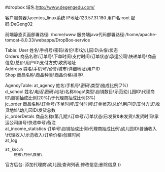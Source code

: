 #dropbox
域名:http://www.degengedu.com/

客户服务器为centos_linux系统
IP地址:123.57.31.180
用户名:root
密码:DeGeng02

前端静态页面部署路径: /home/www
服务端java代码部署路径:/home/apache-tomcat-8.0.33/webapps/DropBox-service


Table:
    User
        姓名\手机号\密码\省份\市\幼儿园ID\头像\状态\
    Orders
        商品名称\订单号\下单时间\支付时间\订单状态\承运公司\快递单号\商品信息\总价\用户ID\支付方式\收货地址\
    Address
        姓名\手机号\省份\城市\详细地址\用户ID\
    Shop
        商品名称\商品种类\商品价格\排序\

AgencyTable:
    at_agency
        姓名\手机号\密码\类型\抽成比例(7%)\
    d_school
        姓名\电话\密码\地址\名称\logo\类型\自销数目\示范幼儿园ID\代理商ID\自销抽成比例(20%)\于代理商抽成比例(3%)\
    jc_order
        商品名称\订单号\下单时间\支付时间\订单状态\总价\用户ID\支付方式\收货地址\幼儿园ID\发货总数\
    jc_orderDetals
        商品名称(第几期)\订单号\订单状态(已发货&未发货)\发货时间\承运公司编号\快递单号\备注\
    at_income_statistics
        订单号\自销抽成比例\代理商抽成比例\幼儿园ID\普通收入\代理收入\示范收入\订单价格\创建时间\
    at_log

    at_kucun
        班级\月份\数量\

官方后台:
    添加代理商\幼儿园;查询列表;修改信息;删除信息
    ()